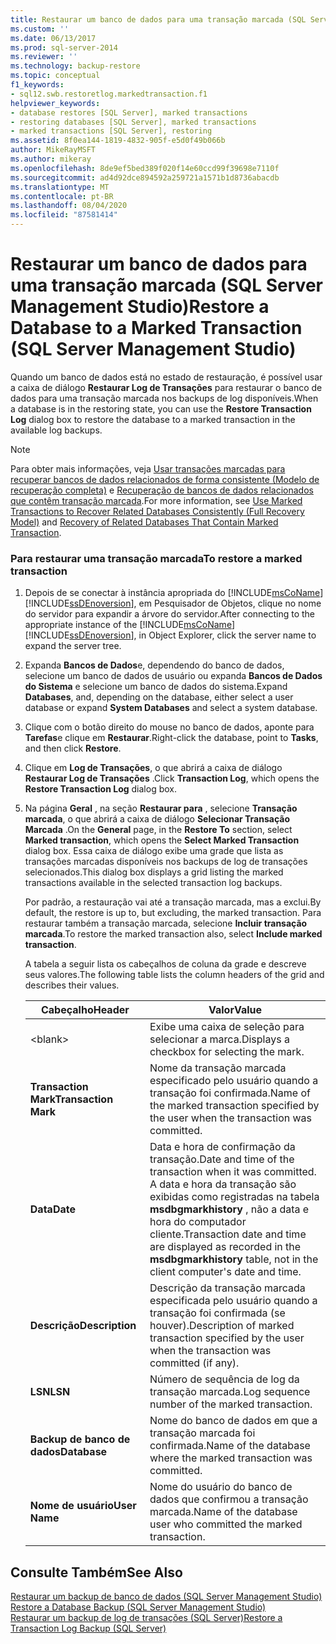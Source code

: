 ```yaml
---
title: Restaurar um banco de dados para uma transação marcada (SQL Server Management Studio) | Microsoft Docs
ms.custom: ''
ms.date: 06/13/2017
ms.prod: sql-server-2014
ms.reviewer: ''
ms.technology: backup-restore
ms.topic: conceptual
f1_keywords:
- sql12.swb.restoretlog.markedtransaction.f1
helpviewer_keywords:
- database restores [SQL Server], marked transactions
- restoring databases [SQL Server], marked transactions
- marked transactions [SQL Server], restoring
ms.assetid: 8f0ea144-1819-4832-905f-e5d0f49b066b
author: MikeRayMSFT
ms.author: mikeray
ms.openlocfilehash: 8de9ef5bed389f020f14e60ccd99f39698e7110f
ms.sourcegitcommit: ad4d92dce894592a259721a1571b1d8736abacdb
ms.translationtype: MT
ms.contentlocale: pt-BR
ms.lasthandoff: 08/04/2020
ms.locfileid: "87581414"
---
```

# <a name="restore-a-database-to-a-marked-transaction-sql-server-management-studio"></a><span data-ttu-id="14b91-102">Restaurar um banco de dados para uma transação marcada (SQL Server Management Studio)</span><span class="sxs-lookup"><span data-stu-id="14b91-102">Restore a Database to a Marked Transaction (SQL Server Management Studio)</span></span>
  <span data-ttu-id="14b91-103">Quando um banco de dados está no estado de restauração, é possível usar a caixa de diálogo **Restaurar Log de Transações** para restaurar o banco de dados para uma transação marcada nos backups de log disponíveis.</span><span class="sxs-lookup"><span data-stu-id="14b91-103">When a database is in the restoring state, you can use the **Restore Transaction Log** dialog box to restore the database to a marked transaction in the available log backups.</span></span>  
  
> [!NOTE]  
>  <span data-ttu-id="14b91-104">Para obter mais informações, veja [Usar transações marcadas para recuperar bancos de dados relacionados de forma consistente &#40;Modelo de recuperação completa&#41;](use-marked-transactions-to-recover-related-databases-consistently.md) e [Recuperação de bancos de dados relacionados que contêm transação marcada](recovery-of-related-databases-that-contain-marked-transaction.md).</span><span class="sxs-lookup"><span data-stu-id="14b91-104">For more information, see [Use Marked Transactions to Recover Related Databases Consistently &#40;Full Recovery Model&#41;](use-marked-transactions-to-recover-related-databases-consistently.md) and [Recovery of Related  Databases That Contain Marked Transaction](recovery-of-related-databases-that-contain-marked-transaction.md).</span></span>  
  
### <a name="to-restore-a-marked-transaction"></a><span data-ttu-id="14b91-105">Para restaurar uma transação marcada</span><span class="sxs-lookup"><span data-stu-id="14b91-105">To restore a marked transaction</span></span>  
  
1.  <span data-ttu-id="14b91-106">Depois de se conectar à instância apropriada do [!INCLUDE[msCoName](../../includes/msconame-md.md)] [!INCLUDE[ssDEnoversion](../../includes/ssdenoversion-md.md)], em Pesquisador de Objetos, clique no nome do servidor para expandir a árvore do servidor.</span><span class="sxs-lookup"><span data-stu-id="14b91-106">After connecting to the appropriate instance of the [!INCLUDE[msCoName](../../includes/msconame-md.md)] [!INCLUDE[ssDEnoversion](../../includes/ssdenoversion-md.md)], in Object Explorer, click the server name to expand the server tree.</span></span>  
  
2.  <span data-ttu-id="14b91-107">Expanda **Bancos de Dados**e, dependendo do banco de dados, selecione um banco de dados de usuário ou expanda **Bancos de Dados do Sistema** e selecione um banco de dados do sistema.</span><span class="sxs-lookup"><span data-stu-id="14b91-107">Expand **Databases**, and, depending on the database, either select a user database or expand **System Databases** and select a system database.</span></span>  
  
3.  <span data-ttu-id="14b91-108">Clique com o botão direito do mouse no banco de dados, aponte para **Tarefas**e clique em **Restaurar**.</span><span class="sxs-lookup"><span data-stu-id="14b91-108">Right-click the database, point to **Tasks**, and then click **Restore**.</span></span>  
  
4.  <span data-ttu-id="14b91-109">Clique em **Log de Transações**, o que abrirá a caixa de diálogo **Restaurar Log de Transações** .</span><span class="sxs-lookup"><span data-stu-id="14b91-109">Click **Transaction Log**, which opens the **Restore Transaction Log** dialog box.</span></span>  
  
5.  <span data-ttu-id="14b91-110">Na página **Geral** , na seção **Restaurar para** , selecione **Transação marcada**, o que abrirá a caixa de diálogo **Selecionar Transação Marcada** .</span><span class="sxs-lookup"><span data-stu-id="14b91-110">On the **General** page, in the **Restore To** section, select **Marked transaction**, which opens the **Select Marked Transaction** dialog box.</span></span> <span data-ttu-id="14b91-111">Essa caixa de diálogo exibe uma grade que lista as transações marcadas disponíveis nos backups de log de transações selecionados.</span><span class="sxs-lookup"><span data-stu-id="14b91-111">This dialog box displays a grid listing the marked transactions available in the selected transaction log backups.</span></span>  
  
     <span data-ttu-id="14b91-112">Por padrão, a restauração vai até a transação marcada, mas a exclui.</span><span class="sxs-lookup"><span data-stu-id="14b91-112">By default, the restore is up to, but excluding, the marked transaction.</span></span> <span data-ttu-id="14b91-113">Para restaurar também a transação marcada, selecione **Incluir transação marcada**.</span><span class="sxs-lookup"><span data-stu-id="14b91-113">To restore the marked transaction also, select **Include marked transaction**.</span></span>  
  
     <span data-ttu-id="14b91-114">A tabela a seguir lista os cabeçalhos de coluna da grade e descreve seus valores.</span><span class="sxs-lookup"><span data-stu-id="14b91-114">The following table lists the column headers of the grid and describes their values.</span></span>  
  
    |<span data-ttu-id="14b91-115">Cabeçalho</span><span class="sxs-lookup"><span data-stu-id="14b91-115">Header</span></span>|<span data-ttu-id="14b91-116">Valor</span><span class="sxs-lookup"><span data-stu-id="14b91-116">Value</span></span>|  
    |------------|-----------|  
    |\<blank>|<span data-ttu-id="14b91-117">Exibe uma caixa de seleção para selecionar a marca.</span><span class="sxs-lookup"><span data-stu-id="14b91-117">Displays a checkbox for selecting the mark.</span></span>|  
    |<span data-ttu-id="14b91-118">**Transaction Mark**</span><span class="sxs-lookup"><span data-stu-id="14b91-118">**Transaction Mark**</span></span>|<span data-ttu-id="14b91-119">Nome da transação marcada especificado pelo usuário quando a transação foi confirmada.</span><span class="sxs-lookup"><span data-stu-id="14b91-119">Name of the marked transaction specified by the user when the transaction was committed.</span></span>|  
    |<span data-ttu-id="14b91-120">**Data**</span><span class="sxs-lookup"><span data-stu-id="14b91-120">**Date**</span></span>|<span data-ttu-id="14b91-121">Data e hora de confirmação da transação.</span><span class="sxs-lookup"><span data-stu-id="14b91-121">Date and time of the transaction when it was committed.</span></span> <span data-ttu-id="14b91-122">A data e hora da transação são exibidas como registradas na tabela **msdbgmarkhistory** , não a data e hora do computador cliente.</span><span class="sxs-lookup"><span data-stu-id="14b91-122">Transaction date and time are displayed as recorded in the **msdbgmarkhistory** table, not in the client computer's date and time.</span></span>|  
    |<span data-ttu-id="14b91-123">**Descrição**</span><span class="sxs-lookup"><span data-stu-id="14b91-123">**Description**</span></span>|<span data-ttu-id="14b91-124">Descrição da transação marcada especificada pelo usuário quando a transação foi confirmada (se houver).</span><span class="sxs-lookup"><span data-stu-id="14b91-124">Description of marked transaction specified by the user when the transaction was committed (if any).</span></span>|  
    |<span data-ttu-id="14b91-125">**LSN**</span><span class="sxs-lookup"><span data-stu-id="14b91-125">**LSN**</span></span>|<span data-ttu-id="14b91-126">Número de sequência de log da transação marcada.</span><span class="sxs-lookup"><span data-stu-id="14b91-126">Log sequence number of the marked transaction.</span></span>|  
    |<span data-ttu-id="14b91-127">**Backup de banco de dados**</span><span class="sxs-lookup"><span data-stu-id="14b91-127">**Database**</span></span>|<span data-ttu-id="14b91-128">Nome do banco de dados em que a transação marcada foi confirmada.</span><span class="sxs-lookup"><span data-stu-id="14b91-128">Name of the database where the marked transaction was committed.</span></span>|  
    |<span data-ttu-id="14b91-129">**Nome de usuário**</span><span class="sxs-lookup"><span data-stu-id="14b91-129">**User Name**</span></span>|<span data-ttu-id="14b91-130">Nome do usuário do banco de dados que confirmou a transação marcada.</span><span class="sxs-lookup"><span data-stu-id="14b91-130">Name of the database user who committed the marked transaction.</span></span>|  
  
## <a name="see-also"></a><span data-ttu-id="14b91-131">Consulte Também</span><span class="sxs-lookup"><span data-stu-id="14b91-131">See Also</span></span>  
 <span data-ttu-id="14b91-132">[Restaurar um backup de banco de dados &#40;SQL Server Management Studio&#41;](restore-a-database-backup-using-ssms.md) </span><span class="sxs-lookup"><span data-stu-id="14b91-132">[Restore a Database Backup &#40;SQL Server Management Studio&#41;](restore-a-database-backup-using-ssms.md) </span></span>  
 [<span data-ttu-id="14b91-133">Restaurar um backup de log de transações &#40;SQL Server&#41;</span><span class="sxs-lookup"><span data-stu-id="14b91-133">Restore a Transaction Log Backup &#40;SQL Server&#41;</span></span>](restore-a-transaction-log-backup-sql-server.md)  
  
  
